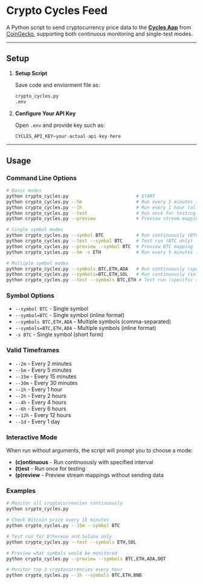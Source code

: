 # Crypto Cycles Feed

A Python script to send cryptocurrency price data to the **[Cycles App](https://app.cycles.org)** from [CoinGecko](https://www.coingecko.com/en/api), supporting both continuous monitoring and single-test modes.

---

## Setup

1. **Setup Script**  

    Save code and enviorment file as:  
    ```bash
    crypto_cycles.py
    .env
    ```

2. **Configure Your API Key**  

    Open `.env` and provide key such as:  
    ```python
    CYCLES_API_KEY=your-actual-api-key-here
    ```

---

## Usage

### Command Line Options

```bash
# Basic modes
python crypto_cycles.py                         # START
python crypto_cycles.py --5m                    # Run every 5 minutes (all symbols)
python crypto_cycles.py --1h                    # Run every 1 hour (all symbols)
python crypto_cycles.py --test                  # Run once for testing (all symbols)
python crypto_cycles.py --preview               # Preview stream mappings (all symbols)

# Single symbol modes
python crypto_cycles.py --symbol BTC            # Run continuously (BTC only)
python crypto_cycles.py --test --symbol BTC     # Test run (BTC only)
python crypto_cycles.py --preview --symbol BTC  # Preview BTC mapping
python crypto_cycles.py --5m -s ETH             # Run every 5 minutes (ETH only)

# Multiple symbol modes
python crypto_cycles.py --symbols BTC,ETH,ADA   # Run continuously (specific symbols)
python crypto_cycles.py --symbols=BTC,ETH,SOL   # Run continuously (inline format)
python crypto_cycles.py --test --symbols BTC,ETH # Test run (specific symbols)
```

### Symbol Options

- `--symbol BTC` - Single symbol
- `--symbol=BTC` - Single symbol (inline format)
- `--symbols BTC,ETH,ADA` - Multiple symbols (comma-separated)
- `--symbols=BTC,ETH,ADA` - Multiple symbols (inline format)
- `-s BTC` - Single symbol (short form)

### Valid Timeframes

- `--2m` - Every 2 minutes
- `--5m` - Every 5 minutes
- `--15m` - Every 15 minutes
- `--30m` - Every 30 minutes
- `--1h` - Every 1 hour
- `--2h` - Every 2 hours
- `--4h` - Every 4 hours
- `--6h` - Every 6 hours
- `--12h` - Every 12 hours
- `--1d` - Every 1 day

### Interactive Mode

When run without arguments, the script will prompt you to choose a mode:
- **(c)ontinuous** - Run continuously with specified interval
- **(t)est** - Run once for testing
- **(p)review** - Preview stream mappings without sending data

### Examples

```bash
# Monitor all cryptocurrencies continuously
python crypto_cycles.py

# Check Bitcoin price every 15 minutes
python crypto_cycles.py --15m --symbol BTC

# Test run for Ethereum and Solana only
python crypto_cycles.py --test --symbols ETH,SOL

# Preview what symbols would be monitored
python crypto_cycles.py --preview --symbols BTC,ETH,ADA,DOT

# Monitor top 3 cryptocurrencies every hour
python crypto_cycles.py --1h --symbols BTC,ETH,BNB
```
